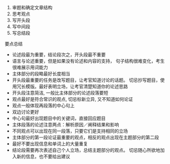 1. 审题和确定文章结构
2. 思考观点
3. 写开头段
4. 写中间段
5. 写总结段

要点总结
- 论述段最为重要，结论段次之，开头段最不重要 
- 语言与论述重要，但是如果没有论述和内容的支持，
句子结构很难变化，考生很难展示用词能力
- 主体部分的段略最好长度相当
- 开头段最重要的任务是改写题目，让考官知道讨论的话题。
切忌抄写题目，使用冗长模版。最好表明立场，让考官清楚知道你的论述思路
- 开头段注意简洁, 一般比主体部分的论述段落要短
- 观点最好是符合常识的观点, 切忌标新立异, 又不知道如何论证
- 观点一般体现再段落的中心句上
- 双边讨论更好
- 中心句最好出现题目中的关键词，直接回应题目
- 主体段落的论述注意两点：解析原因／阐释结果和影响
- 不同观点可以出现在同一段落，只要它们是支持相同的立场
- 主体部分的第一段论证最重要的观点，相反的观点出现在主题部分的第二段
- 最好不要出现信息和单词上的大量重复
- 结论段需要再次表述自己个人立场，总结主题部分的观点。
切忌随心所欲地加入新的信息，也不要给出建议
